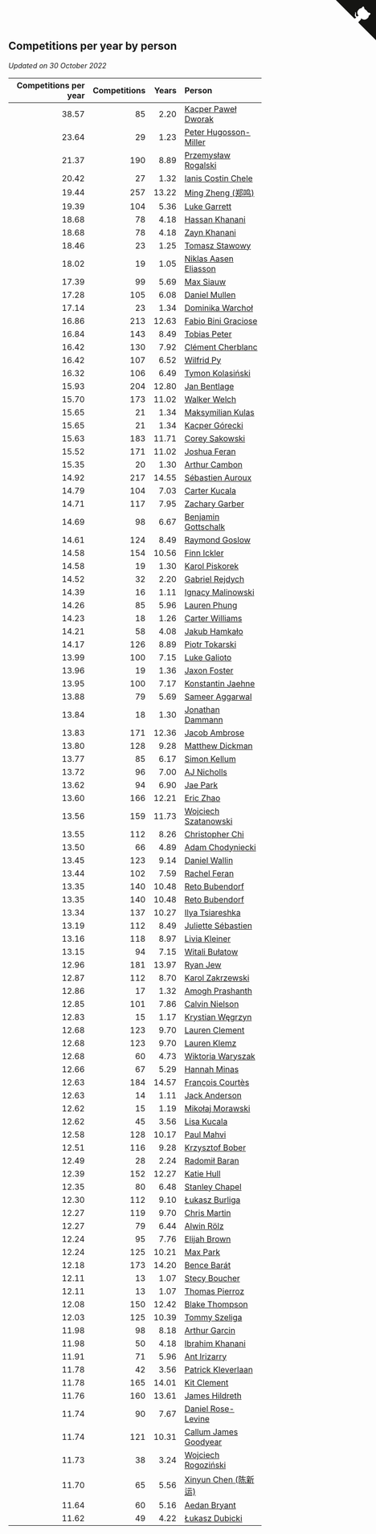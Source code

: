 ## Competitions per year by person

*Updated on 30 October 2022*

| Competitions per year | Competitions | Years | Person |
| ---: | ---: | ---: | :--- |
| 38.57 | 85 | 2.20 | [Kacper Paweł Dworak](https://www.worldcubeassociation.org/persons/2020DWOR01) |
| 23.64 | 29 | 1.23 | [Peter Hugosson-Miller](https://www.worldcubeassociation.org/persons/2021HUGO01) |
| 21.37 | 190 | 8.89 | [Przemysław Rogalski](https://www.worldcubeassociation.org/persons/2013ROGA02) |
| 20.42 | 27 | 1.32 | [Ianis Costin Chele](https://www.worldcubeassociation.org/persons/2021CHEL01) |
| 19.44 | 257 | 13.22 | [Ming Zheng (郑鸣)](https://www.worldcubeassociation.org/persons/2009ZHEN11) |
| 19.39 | 104 | 5.36 | [Luke Garrett](https://www.worldcubeassociation.org/persons/2017GARR05) |
| 18.68 | 78 | 4.18 | [Hassan Khanani](https://www.worldcubeassociation.org/persons/2018KHAN26) |
| 18.68 | 78 | 4.18 | [Zayn Khanani](https://www.worldcubeassociation.org/persons/2018KHAN28) |
| 18.46 | 23 | 1.25 | [Tomasz Stawowy](https://www.worldcubeassociation.org/persons/2021STAW01) |
| 18.02 | 19 | 1.05 | [Niklas Aasen Eliasson](https://www.worldcubeassociation.org/persons/2021ELIA01) |
| 17.39 | 99 | 5.69 | [Max Siauw](https://www.worldcubeassociation.org/persons/2017SIAU02) |
| 17.28 | 105 | 6.08 | [Daniel Mullen](https://www.worldcubeassociation.org/persons/2016MULL04) |
| 17.14 | 23 | 1.34 | [Dominika Warchoł](https://www.worldcubeassociation.org/persons/2021WARC01) |
| 16.86 | 213 | 12.63 | [Fabio Bini Graciose](https://www.worldcubeassociation.org/persons/2010GRAC02) |
| 16.84 | 143 | 8.49 | [Tobias Peter](https://www.worldcubeassociation.org/persons/2014PETE03) |
| 16.42 | 130 | 7.92 | [Clément Cherblanc](https://www.worldcubeassociation.org/persons/2014CHER05) |
| 16.42 | 107 | 6.52 | [Wilfrid Py](https://www.worldcubeassociation.org/persons/2016PYWI01) |
| 16.32 | 106 | 6.49 | [Tymon Kolasiński](https://www.worldcubeassociation.org/persons/2016KOLA02) |
| 15.93 | 204 | 12.80 | [Jan Bentlage](https://www.worldcubeassociation.org/persons/2010BENT01) |
| 15.70 | 173 | 11.02 | [Walker Welch](https://www.worldcubeassociation.org/persons/2011WELC01) |
| 15.65 | 21 | 1.34 | [Maksymilian Kulas](https://www.worldcubeassociation.org/persons/2021KULA02) |
| 15.65 | 21 | 1.34 | [Kacper Górecki](https://www.worldcubeassociation.org/persons/2021GORE01) |
| 15.63 | 183 | 11.71 | [Corey Sakowski](https://www.worldcubeassociation.org/persons/2011SAKO01) |
| 15.52 | 171 | 11.02 | [Joshua Feran](https://www.worldcubeassociation.org/persons/2011FERA01) |
| 15.35 | 20 | 1.30 | [Arthur Cambon](https://www.worldcubeassociation.org/persons/2021CAMB01) |
| 14.92 | 217 | 14.55 | [Sébastien Auroux](https://www.worldcubeassociation.org/persons/2008AURO01) |
| 14.79 | 104 | 7.03 | [Carter Kucala](https://www.worldcubeassociation.org/persons/2015KUCA01) |
| 14.71 | 117 | 7.95 | [Zachary Garber](https://www.worldcubeassociation.org/persons/2014GARB01) |
| 14.69 | 98 | 6.67 | [Benjamin Gottschalk](https://www.worldcubeassociation.org/persons/2016GOTT01) |
| 14.61 | 124 | 8.49 | [Raymond Goslow](https://www.worldcubeassociation.org/persons/2014GOSL01) |
| 14.58 | 154 | 10.56 | [Finn Ickler](https://www.worldcubeassociation.org/persons/2012ICKL01) |
| 14.58 | 19 | 1.30 | [Karol Piskorek](https://www.worldcubeassociation.org/persons/2021PISK01) |
| 14.52 | 32 | 2.20 | [Gabriel Rejdych](https://www.worldcubeassociation.org/persons/2020REJD01) |
| 14.39 | 16 | 1.11 | [Ignacy Malinowski](https://www.worldcubeassociation.org/persons/2021MALI02) |
| 14.26 | 85 | 5.96 | [Lauren Phung](https://www.worldcubeassociation.org/persons/2016PHUN02) |
| 14.23 | 18 | 1.26 | [Carter Williams](https://www.worldcubeassociation.org/persons/2021WILL06) |
| 14.21 | 58 | 4.08 | [Jakub Hamkało](https://www.worldcubeassociation.org/persons/2018HAMK01) |
| 14.17 | 126 | 8.89 | [Piotr Tokarski](https://www.worldcubeassociation.org/persons/2013TOKA01) |
| 13.99 | 100 | 7.15 | [Luke Galioto](https://www.worldcubeassociation.org/persons/2015GALI02) |
| 13.96 | 19 | 1.36 | [Jaxon Foster](https://www.worldcubeassociation.org/persons/2021FOST01) |
| 13.95 | 100 | 7.17 | [Konstantin Jaehne](https://www.worldcubeassociation.org/persons/2015JAEH01) |
| 13.88 | 79 | 5.69 | [Sameer Aggarwal](https://www.worldcubeassociation.org/persons/2017AGGA01) |
| 13.84 | 18 | 1.30 | [Jonathan Dammann](https://www.worldcubeassociation.org/persons/2021DAMM01) |
| 13.83 | 171 | 12.36 | [Jacob Ambrose](https://www.worldcubeassociation.org/persons/2010AMBR01) |
| 13.80 | 128 | 9.28 | [Matthew Dickman](https://www.worldcubeassociation.org/persons/2013DICK01) |
| 13.77 | 85 | 6.17 | [Simon Kellum](https://www.worldcubeassociation.org/persons/2016KELL12) |
| 13.72 | 96 | 7.00 | [AJ Nicholls](https://www.worldcubeassociation.org/persons/2015NICH04) |
| 13.62 | 94 | 6.90 | [Jae Park](https://www.worldcubeassociation.org/persons/2015PARK24) |
| 13.60 | 166 | 12.21 | [Eric Zhao](https://www.worldcubeassociation.org/persons/2010ZHAO19) |
| 13.56 | 159 | 11.73 | [Wojciech Szatanowski](https://www.worldcubeassociation.org/persons/2011SZAT01) |
| 13.55 | 112 | 8.26 | [Christopher Chi](https://www.worldcubeassociation.org/persons/2014CHIC01) |
| 13.50 | 66 | 4.89 | [Adam Chodyniecki](https://www.worldcubeassociation.org/persons/2017CHOD02) |
| 13.45 | 123 | 9.14 | [Daniel Wallin](https://www.worldcubeassociation.org/persons/2013WALL03) |
| 13.44 | 102 | 7.59 | [Rachel Feran](https://www.worldcubeassociation.org/persons/2015FERA01) |
| 13.35 | 140 | 10.48 | [Reto Bubendorf](https://www.worldcubeassociation.org/persons/2012BUBE01) |
| 13.35 | 140 | 10.48 | [Reto Bubendorf](https://www.worldcubeassociation.org/persons/2012BUBE01) |
| 13.34 | 137 | 10.27 | [Ilya Tsiareshka](https://www.worldcubeassociation.org/persons/2012TERE01) |
| 13.19 | 112 | 8.49 | [Juliette Sébastien](https://www.worldcubeassociation.org/persons/2014SEBA01) |
| 13.16 | 118 | 8.97 | [Livia Kleiner](https://www.worldcubeassociation.org/persons/2013KLEI03) |
| 13.15 | 94 | 7.15 | [Witali Bułatow](https://www.worldcubeassociation.org/persons/2015BUAT01) |
| 12.96 | 181 | 13.97 | [Ryan Jew](https://www.worldcubeassociation.org/persons/2008JEWR01) |
| 12.87 | 112 | 8.70 | [Karol Zakrzewski](https://www.worldcubeassociation.org/persons/2014ZAKR01) |
| 12.86 | 17 | 1.32 | [Amogh Prashanth](https://www.worldcubeassociation.org/persons/2021PRAS01) |
| 12.85 | 101 | 7.86 | [Calvin Nielson](https://www.worldcubeassociation.org/persons/2014NIEL03) |
| 12.83 | 15 | 1.17 | [Krystian Węgrzyn](https://www.worldcubeassociation.org/persons/2021WEGR01) |
| 12.68 | 123 | 9.70 | [Lauren Clement](https://www.worldcubeassociation.org/persons/2013KLEM01) |
| 12.68 | 123 | 9.70 | [Lauren Klemz](https://www.worldcubeassociation.org/persons/2013KLEM01) |
| 12.68 | 60 | 4.73 | [Wiktoria Waryszak](https://www.worldcubeassociation.org/persons/2018WARY01) |
| 12.66 | 67 | 5.29 | [Hannah Minas](https://www.worldcubeassociation.org/persons/2017MINA04) |
| 12.63 | 184 | 14.57 | [François Courtès](https://www.worldcubeassociation.org/persons/2008COUR01) |
| 12.63 | 14 | 1.11 | [Jack Anderson](https://www.worldcubeassociation.org/persons/2021ANDE05) |
| 12.62 | 15 | 1.19 | [Mikołaj Morawski](https://www.worldcubeassociation.org/persons/2021MORA01) |
| 12.62 | 45 | 3.56 | [Lisa Kucala](https://www.worldcubeassociation.org/persons/2019KUCA01) |
| 12.58 | 128 | 10.17 | [Paul Mahvi](https://www.worldcubeassociation.org/persons/2012MAHV01) |
| 12.51 | 116 | 9.28 | [Krzysztof Bober](https://www.worldcubeassociation.org/persons/2013BOBE01) |
| 12.49 | 28 | 2.24 | [Radomił Baran](https://www.worldcubeassociation.org/persons/2020BARA02) |
| 12.39 | 152 | 12.27 | [Katie Hull](https://www.worldcubeassociation.org/persons/2010HULL01) |
| 12.35 | 80 | 6.48 | [Stanley Chapel](https://www.worldcubeassociation.org/persons/2016CHAP04) |
| 12.30 | 112 | 9.10 | [Łukasz Burliga](https://www.worldcubeassociation.org/persons/2013BURL01) |
| 12.27 | 119 | 9.70 | [Chris Martin](https://www.worldcubeassociation.org/persons/2013MART03) |
| 12.27 | 79 | 6.44 | [Alwin Rölz](https://www.worldcubeassociation.org/persons/2016ROLZ01) |
| 12.24 | 95 | 7.76 | [Elijah Brown](https://www.worldcubeassociation.org/persons/2015BROW03) |
| 12.24 | 125 | 10.21 | [Max Park](https://www.worldcubeassociation.org/persons/2012PARK03) |
| 12.18 | 173 | 14.20 | [Bence Barát](https://www.worldcubeassociation.org/persons/2008BARA01) |
| 12.11 | 13 | 1.07 | [Stecy Boucher](https://www.worldcubeassociation.org/persons/2021BOUC01) |
| 12.11 | 13 | 1.07 | [Thomas Pierroz](https://www.worldcubeassociation.org/persons/2021PIER01) |
| 12.08 | 150 | 12.42 | [Blake Thompson](https://www.worldcubeassociation.org/persons/2010THOM03) |
| 12.03 | 125 | 10.39 | [Tommy Szeliga](https://www.worldcubeassociation.org/persons/2012SZEL01) |
| 11.98 | 98 | 8.18 | [Arthur Garcin](https://www.worldcubeassociation.org/persons/2014GARC27) |
| 11.98 | 50 | 4.18 | [Ibrahim Khanani](https://www.worldcubeassociation.org/persons/2018KHAN27) |
| 11.91 | 71 | 5.96 | [Ant Irizarry](https://www.worldcubeassociation.org/persons/2016IRIZ02) |
| 11.78 | 42 | 3.56 | [Patrick Kleverlaan](https://www.worldcubeassociation.org/persons/2019KLEV01) |
| 11.78 | 165 | 14.01 | [Kit Clement](https://www.worldcubeassociation.org/persons/2008CLEM01) |
| 11.76 | 160 | 13.61 | [James Hildreth](https://www.worldcubeassociation.org/persons/2009HILD01) |
| 11.74 | 90 | 7.67 | [Daniel Rose-Levine](https://www.worldcubeassociation.org/persons/2015ROSE01) |
| 11.74 | 121 | 10.31 | [Callum James Goodyear](https://www.worldcubeassociation.org/persons/2012GOOD02) |
| 11.73 | 38 | 3.24 | [Wojciech Rogoziński](https://www.worldcubeassociation.org/persons/2019ROGO04) |
| 11.70 | 65 | 5.56 | [Xinyun Chen (陈新运)](https://www.worldcubeassociation.org/persons/2017CHEN36) |
| 11.64 | 60 | 5.16 | [Aedan Bryant](https://www.worldcubeassociation.org/persons/2017BRYA06) |
| 11.62 | 49 | 4.22 | [Łukasz Dubicki](https://www.worldcubeassociation.org/persons/2018DUBI01) |


<a href="https://github.com/jonatanklosko/wca_statistics" class="github-corner" aria-label="View source on Github"><svg width="80" height="80" viewBox="0 0 250 250" style="fill:#151513; color:#fff; position: absolute; top: 0; border: 0; right: 0;" aria-hidden="true"><path d="M0,0 L115,115 L130,115 L142,142 L250,250 L250,0 Z"></path><path d="M128.3,109.0 C113.8,99.7 119.0,89.6 119.0,89.6 C122.0,82.7 120.5,78.6 120.5,78.6 C119.2,72.0 123.4,76.3 123.4,76.3 C127.3,80.9 125.5,87.3 125.5,87.3 C122.9,97.6 130.6,101.9 134.4,103.2" fill="currentColor" style="transform-origin: 130px 106px;" class="octo-arm"></path><path d="M115.0,115.0 C114.9,115.1 118.7,116.5 119.8,115.4 L133.7,101.6 C136.9,99.2 139.9,98.4 142.2,98.6 C133.8,88.0 127.5,74.4 143.8,58.0 C148.5,53.4 154.0,51.2 159.7,51.0 C160.3,49.4 163.2,43.6 171.4,40.1 C171.4,40.1 176.1,42.5 178.8,56.2 C183.1,58.6 187.2,61.8 190.9,65.4 C194.5,69.0 197.7,73.2 200.1,77.6 C213.8,80.2 216.3,84.9 216.3,84.9 C212.7,93.1 206.9,96.0 205.4,96.6 C205.1,102.4 203.0,107.8 198.3,112.5 C181.9,128.9 168.3,122.5 157.7,114.1 C157.9,116.9 156.7,120.9 152.7,124.9 L141.0,136.5 C139.8,137.7 141.6,141.9 141.8,141.8 Z" fill="currentColor" class="octo-body"></path></svg></a><style>.github-corner:hover .octo-arm{animation:octocat-wave 560ms ease-in-out}@keyframes octocat-wave{0%,100%{transform:rotate(0)}20%,60%{transform:rotate(-25deg)}40%,80%{transform:rotate(10deg)}}@media (max-width:500px){.github-corner:hover .octo-arm{animation:none}.github-corner .octo-arm{animation:octocat-wave 560ms ease-in-out}}</style>
